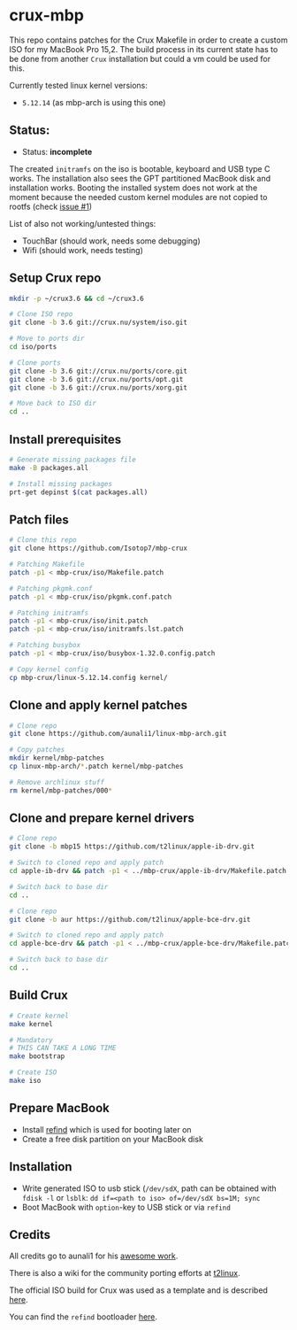 # crux-mbp

This repo contains patches for the Crux Makefile in order to create a custom ISO for my MacBook Pro 15,2. The build process in its current state has to be done from another `Crux` installation but could a vm could be used for this.

Currently tested linux kernel versions: 

- `5.12.14` (as mbp-arch is using this one)

## Status:

- Status: **incomplete**

The created `initramfs` on the iso is bootable, keyboard and USB type C works. The installation also sees the GPT partitioned MacBook disk and installation works. Booting the installed system does not work at the moment because the needed custom kernel modules are not copied to rootfs (check [issue #1](https://github.com/Isotop7/mbp-crux/issues/1))

List of also not working/untested things:

- TouchBar (should work, needs some debugging)
- Wifi (should work, needs testing)

## Setup Crux repo

```bash
mkdir -p ~/crux3.6 && cd ~/crux3.6

# Clone ISO repo
git clone -b 3.6 git://crux.nu/system/iso.git

# Move to ports dir
cd iso/ports

# Clone ports
git clone -b 3.6 git://crux.nu/ports/core.git
git clone -b 3.6 git://crux.nu/ports/opt.git
git clone -b 3.6 git://crux.nu/ports/xorg.git

# Move back to ISO dir
cd ..
```

## Install prerequisites
```bash
# Generate missing packages file
make -B packages.all

# Install missing packages
prt-get depinst $(cat packages.all)
```

## Patch files

```bash
# Clone this repo
git clone https://github.com/Isotop7/mbp-crux

# Patching Makefile
patch -p1 < mbp-crux/iso/Makefile.patch

# Patching pkgmk.conf
patch -p1 < mbp-crux/iso/pkgmk.conf.patch

# Patching initramfs
patch -p1 < mbp-crux/iso/init.patch
patch -p1 < mbp-crux/iso/initramfs.lst.patch

# Patching busybox
patch -p1 < mbp-crux/iso/busybox-1.32.0.config.patch

# Copy kernel config
cp mbp-crux/linux-5.12.14.config kernel/
```

## Clone and apply kernel patches

```bash
# Clone repo
git clone https://github.com/aunali1/linux-mbp-arch.git

# Copy patches
mkdir kernel/mbp-patches
cp linux-mbp-arch/*.patch kernel/mbp-patches

# Remove archlinux stuff
rm kernel/mbp-patches/000*
```

## Clone and prepare kernel drivers

```bash
# Clone repo
git clone -b mbp15 https://github.com/t2linux/apple-ib-drv.git

# Switch to cloned repo and apply patch
cd apple-ib-drv && patch -p1 < ../mbp-crux/apple-ib-drv/Makefile.patch

# Switch back to base dir
cd ..

# Clone repo
git clone -b aur https://github.com/t2linux/apple-bce-drv.git

# Switch to cloned repo and apply patch
cd apple-bce-drv && patch -p1 < ../mbp-crux/apple-bce-drv/Makefile.patch

# Switch back to base dir
cd ..

```

## Build Crux

```bash
# Create kernel
make kernel

# Mandatory
# THIS CAN TAKE A LONG TIME
make bootstrap

# Create ISO
make iso
```


## Prepare MacBook

- Install [refind](https://www.rodsbooks.com/refind/) which is used for booting later on
- Create a free disk partition on your MacBook disk

## Installation

- Write generated ISO to usb stick (`/dev/sdX`, path can be obtained with `fdisk -l` or `lsblk`: `dd if=<path to iso> of=/dev/sdX bs=1M; sync`
- Boot MacBook with `option`-key to USB stick or via `refind`

## Credits

All credits go to aunali1 for his [awesome work](https://github.com/aunali1/linux-mbp-arch).

There is also a wiki for the community porting efforts at [t2linux](https://wiki.t2linux.org/).

The official ISO build for Crux was used as a template and is described [here](https://crux.nu/Wiki/OfficialISOBuildProcess).

You can find the `refind` bootloader [here](https://www.rodsbooks.com/refind/).
